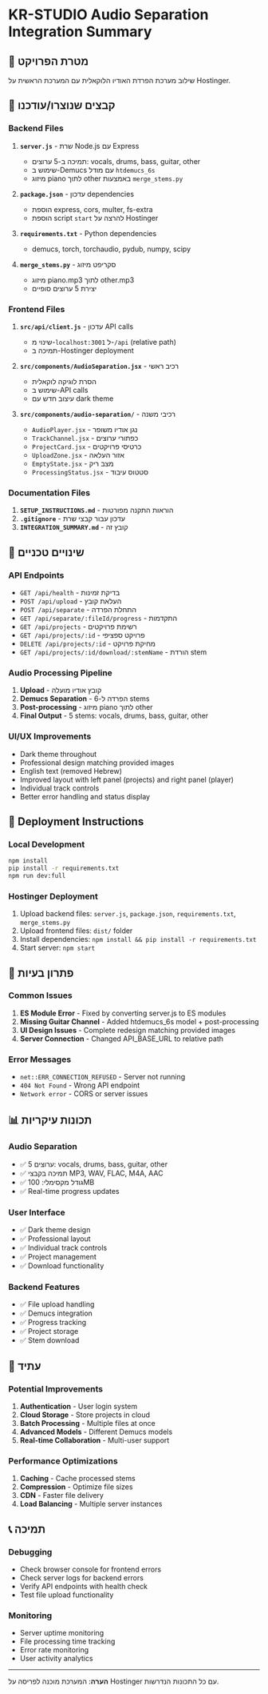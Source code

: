 # KR-STUDIO Audio Separation Integration Summary

## 🎯 מטרת הפרויקט
שילוב מערכת הפרדת האודיו הלוקאלית עם המערכת הראשית על Hostinger.

## 📁 קבצים שנוצרו/עודכנו

### Backend Files
1. **`server.js`** - שרת Node.js עם Express
   - תמיכה ב-5 ערוצים: vocals, drums, bass, guitar, other
   - שימוש ב-Demucs עם מודל `htdemucs_6s`
   - מיזוג piano לתוך other באמצעות `merge_stems.py`

2. **`package.json`** - עדכון dependencies
   - הוספת express, cors, multer, fs-extra
   - הוספת script `start` להרצה על Hostinger

3. **`requirements.txt`** - Python dependencies
   - demucs, torch, torchaudio, pydub, numpy, scipy

4. **`merge_stems.py`** - סקריפט מיזוג
   - מיזוג piano.mp3 לתוך other.mp3
   - יצירת 5 ערוצים סופיים

### Frontend Files
1. **`src/api/client.js`** - עדכון API calls
   - שינוי מ-`localhost:3001` ל-`/api` (relative path)
   - תמיכה ב-Hostinger deployment

2. **`src/components/AudioSeparation.jsx`** - רכיב ראשי
   - הסרת לוגיקה לוקאלית
   - שימוש ב-API calls
   - עיצוב חדש עם dark theme

3. **`src/components/audio-separation/`** - רכיבי משנה
   - `AudioPlayer.jsx` - נגן אודיו משופר
   - `TrackChannel.jsx` - כפתורי ערוצים
   - `ProjectCard.jsx` - כרטיסי פרויקטים
   - `UploadZone.jsx` - אזור העלאה
   - `EmptyState.jsx` - מצב ריק
   - `ProcessingStatus.jsx` - סטטוס עיבוד

### Documentation Files
1. **`SETUP_INSTRUCTIONS.md`** - הוראות התקנה מפורטות
2. **`.gitignore`** - עדכון עבור קבצי שרת
3. **`INTEGRATION_SUMMARY.md`** - קובץ זה

## 🔧 שינויים טכניים

### API Endpoints
- `GET /api/health` - בדיקת זמינות
- `POST /api/upload` - העלאת קובץ
- `POST /api/separate` - התחלת הפרדה
- `GET /api/separate/:fileId/progress` - התקדמות
- `GET /api/projects` - רשימת פרויקטים
- `GET /api/projects/:id` - פרויקט ספציפי
- `DELETE /api/projects/:id` - מחיקת פרויקט
- `GET /api/projects/:id/download/:stemName` - הורדת stem

### Audio Processing Pipeline
1. **Upload** - קובץ אודיו מועלה
2. **Demucs Separation** - הפרדה ל-6 stems
3. **Post-processing** - מיזוג piano לתוך other
4. **Final Output** - 5 stems: vocals, drums, bass, guitar, other

### UI/UX Improvements
- Dark theme throughout
- Professional design matching provided images
- English text (removed Hebrew)
- Improved layout with left panel (projects) and right panel (player)
- Individual track controls
- Better error handling and status display

## 🚀 Deployment Instructions

### Local Development
```bash
npm install
pip install -r requirements.txt
npm run dev:full
```

### Hostinger Deployment
1. Upload backend files: `server.js`, `package.json`, `requirements.txt`, `merge_stems.py`
2. Upload frontend files: `dist/` folder
3. Install dependencies: `npm install && pip install -r requirements.txt`
4. Start server: `npm start`

## 🐛 פתרון בעיות

### Common Issues
1. **ES Module Error** - Fixed by converting server.js to ES modules
2. **Missing Guitar Channel** - Added htdemucs_6s model + post-processing
3. **UI Design Issues** - Complete redesign matching provided images
4. **Server Connection** - Changed API_BASE_URL to relative path

### Error Messages
- `net::ERR_CONNECTION_REFUSED` - Server not running
- `404 Not Found` - Wrong API endpoint
- `Network error` - CORS or server issues

## 📊 תכונות עיקריות

### Audio Separation
- ✅ 5 ערוצים: vocals, drums, bass, guitar, other
- ✅ תמיכה בקבצי MP3, WAV, FLAC, M4A, AAC
- ✅ גודל מקסימלי: 100MB
- ✅ Real-time progress updates

### User Interface
- ✅ Dark theme design
- ✅ Professional layout
- ✅ Individual track controls
- ✅ Project management
- ✅ Download functionality

### Backend Features
- ✅ File upload handling
- ✅ Demucs integration
- ✅ Progress tracking
- ✅ Project storage
- ✅ Stem download

## 🔮 עתיד

### Potential Improvements
1. **Authentication** - User login system
2. **Cloud Storage** - Store projects in cloud
3. **Batch Processing** - Multiple files at once
4. **Advanced Models** - Different Demucs models
5. **Real-time Collaboration** - Multi-user support

### Performance Optimizations
1. **Caching** - Cache processed stems
2. **Compression** - Optimize file sizes
3. **CDN** - Faster file delivery
4. **Load Balancing** - Multiple server instances

## 📞 תמיכה

### Debugging
- Check browser console for frontend errors
- Check server logs for backend errors
- Verify API endpoints with health check
- Test file upload functionality

### Monitoring
- Server uptime monitoring
- File processing time tracking
- Error rate monitoring
- User activity analytics

---

**הערה**: המערכת מוכנה לפריסה על Hostinger עם כל התכונות הנדרשות. 